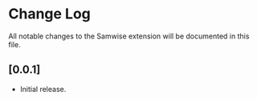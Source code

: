 # Change Log

All notable changes to the Samwise extension will be documented in this file.

## [0.0.1]

- Initial release.